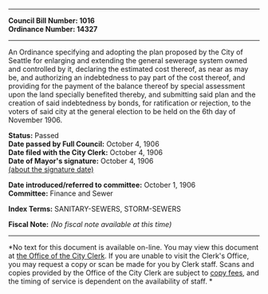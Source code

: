 * * * * *  
  
**Council Bill Number: [](#h0)[](#h2)1016**   
**Ordinance Number: 14327**  
  
* * * * *  
  
An Ordinance specifying and adopting the plan proposed by the City of Seattle for enlarging and extending the general sewerage system owned and controlled by it, declaring the estimated cost thereof, as near as may be, and authorizing an indebtedness to pay part of the cost thereof, and providing for the payment of the balance thereof by special assessment upon the land specially benefited thereby, and submitting said plan and the creation of said indebtedness by bonds, for ratification or rejection, to the voters of said city at the general election to be held on the 6th day of November 1906.  
  
**Status:** Passed   
**Date passed by Full Council:** October 4, 1906   
**Date filed with the City Clerk:** October 4, 1906   
**Date of Mayor's signature:** October 4, 1906   
[(about the signature date)](/~public/approvaldate.htm)   
  
  
**Date introduced/referred to committee:** October 1, 1906   
**Committee:** Finance and Sewer   
  
**Index Terms:** SANITARY-SEWERS, STORM-SEWERS  
  
**Fiscal Note:** *(No fiscal note available at this time)*  
  
* * * * *  
  
*No text for this document is available on-line. You may view this document at [the Office of the City Clerk](http://www.seattle.gov/leg/clerk/contactUs.htm). If you are unable to visit the Clerk's Office, you may request a copy or scan be made for you by Clerk staff. Scans and copies provided by the Office of the City Clerk are subject to [copy fees](http://clerk.seattle.gov/~public/clerkfees.htm), and the timing of service is dependent on the availability of staff. *  
  
  
